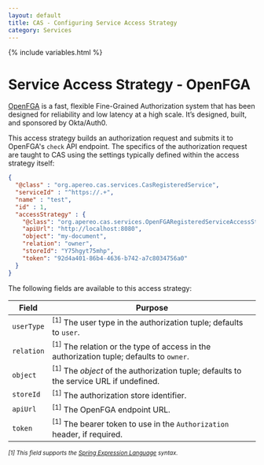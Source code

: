 ```yaml
---
layout: default
title: CAS - Configuring Service Access Strategy
category: Services
---
```


{% include variables.html %}

# Service Access Strategy - OpenFGA

[OpenFGA](https://github.com/openfga/openfga) is a fast, flexible Fine-Grained Authorization system 
that has been designed for reliability and low latency at a high scale. It’s designed, built, and sponsored by Okta/Auth0.

This access strategy builds an authorization request and submits it to OpenFGA's `check` API endpoint. The specifics
of the authorization request are taught to CAS using the settings typically defined within the access strategy itself:

```json
{
  "@class" : "org.apereo.cas.services.CasRegisteredService",
  "serviceId" : "^https://.+",
  "name" : "test",
  "id" : 1,
  "accessStrategy" : {
    "@class": "org.apereo.cas.services.OpenFGARegisteredServiceAccessStrategy",
    "apiUrl": "http://localhost:8080",
    "object": "my-document",
    "relation": "owner",
    "storeId": "Y75hgyt75mhp",
    "token": "92d4a401-86b4-4636-b742-a7c8034756a0"
  }
}
```

The following fields are available to this access strategy:

| Field      | Purpose                                                                                            |
|------------|----------------------------------------------------------------------------------------------------|
| `userType` | <sup>[1]</sup> The user type in the authorization tuple; defaults to `user`. |
| `relation` | <sup>[1]</sup> The relation or the type of access in the authorization tuple; defaults to `owner`. |
| `object`   | <sup>[1]</sup> The *object* of the authorization tuple; defaults to the service URL if undefined.  |
| `storeId`  | <sup>[1]</sup> The authorization store identifier.                                                 |
| `apiUrl`   | <sup>[1]</sup> The OpenFGA endpoint URL.                                                           |
| `token`    | <sup>[1]</sup> The bearer token to use in the `Authorization` header, if required.                 |

<sub><i>[1] This field supports the [Spring Expression Language](../configuration/Configuration-Spring-Expressions.html) syntax.</i></sub>
